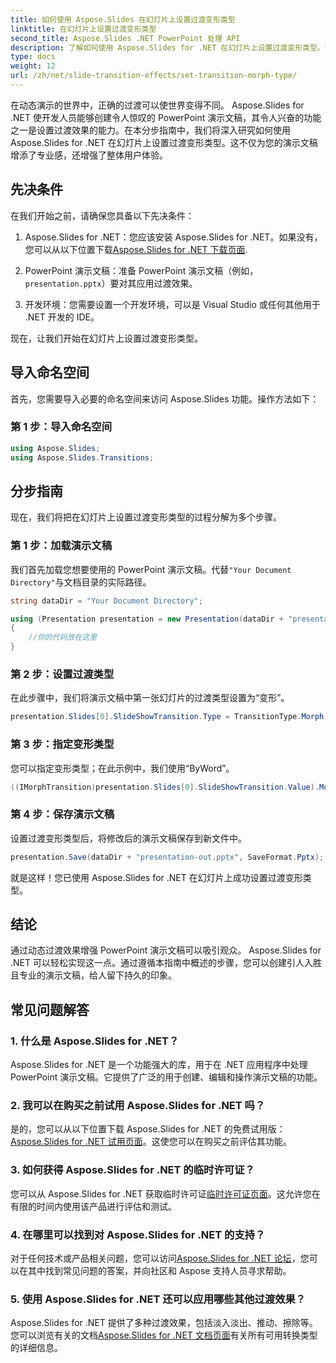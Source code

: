 ```yaml
---
title: 如何使用 Aspose.Slides 在幻灯片上设置过渡变形类型
linktitle: 在幻灯片上设置过渡变形类型
second_title: Aspose.Slides .NET PowerPoint 处理 API
description: 了解如何使用 Aspose.Slides for .NET 在幻灯片上设置过渡变形类型。带有代码示例的分步指南。立即增强您的演示文稿！
type: docs
weight: 12
url: /zh/net/slide-transition-effects/set-transition-morph-type/
---
```


在动态演示的世界中，正确的过渡可以使世界变得不同。 Aspose.Slides for .NET 使开发人员能够创建令人惊叹的 PowerPoint 演示文稿，其令人兴奋的功能之一是设置过渡效果的能力。在本分步指南中，我们将深入研究如何使用 Aspose.Slides for .NET 在幻灯片上设置过渡变形类型。这不仅为您的演示文稿增添了专业感，还增强了整体用户体验。

## 先决条件

在我们开始之前，请确保您具备以下先决条件：

1.  Aspose.Slides for .NET：您应该安装 Aspose.Slides for .NET。如果没有，您可以从以下位置下载[Aspose.Slides for .NET 下载页面](https://releases.aspose.com/slides/net/).

2. PowerPoint 演示文稿：准备 PowerPoint 演示文稿（例如，`presentation.pptx`）要对其应用过渡效果。

3. 开发环境：您需要设置一个开发环境，可以是 Visual Studio 或任何其他用于 .NET 开发的 IDE。

现在，让我们开始在幻灯片上设置过渡变形类型。

## 导入命名空间

首先，您需要导入必要的命名空间来访问 Aspose.Slides 功能。操作方法如下：

### 第 1 步：导入命名空间

```csharp
using Aspose.Slides;
using Aspose.Slides.Transitions;
```

## 分步指南

现在，我们将把在幻灯片上设置过渡变形类型的过程分解为多个步骤。

### 第 1 步：加载演示文稿

我们首先加载您想要使用的 PowerPoint 演示文稿。代替`"Your Document Directory"`与文档目录的实际路径。

```csharp
string dataDir = "Your Document Directory";

using (Presentation presentation = new Presentation(dataDir + "presentation.pptx"))
{
    //你的代码放在这里
}
```

### 第 2 步：设置过渡类型

在此步骤中，我们将演示文稿中第一张幻灯片的过渡类型设置为“变形”。

```csharp
presentation.Slides[0].SlideShowTransition.Type = TransitionType.Morph;
```

### 第 3 步：指定变形类型

您可以指定变形类型；在此示例中，我们使用“ByWord”。

```csharp
((IMorphTransition)presentation.Slides[0].SlideShowTransition.Value).MorphType = TransitionMorphType.ByWord;
```

### 第 4 步：保存演示文稿

设置过渡变形类型后，将修改后的演示文稿保存到新文件中。

```csharp
presentation.Save(dataDir + "presentation-out.pptx", SaveFormat.Pptx);
```

就是这样！您已使用 Aspose.Slides for .NET 在幻灯片上成功设置过渡变形类型。

## 结论

通过动态过渡效果增强 PowerPoint 演示文稿可以吸引观众。 Aspose.Slides for .NET 可以轻松实现这一点。通过遵循本指南中概述的步骤，您可以创建引人入胜且专业的演示文稿，给人留下持久的印象。

## 常见问题解答

### 1. 什么是 Aspose.Slides for .NET？

Aspose.Slides for .NET 是一个功能强大的库，用于在 .NET 应用程序中处理 PowerPoint 演示文稿。它提供了广泛的用于创建、编辑和操作演示文稿的功能。

### 2. 我可以在购买之前试用 Aspose.Slides for .NET 吗？

是的，您可以从以下位置下载 Aspose.Slides for .NET 的免费试用版：[Aspose.Slides for .NET 试用页面](https://releases.aspose.com/)。这使您可以在购买之前评估其功能。

### 3. 如何获得 Aspose.Slides for .NET 的临时许可证？

您可以从 Aspose.Slides for .NET 获取临时许可证[临时许可证页面](https://purchase.aspose.com/temporary-license/)。这允许您在有限的时间内使用该产品进行评估和测试。

### 4. 在哪里可以找到对 Aspose.Slides for .NET 的支持？

对于任何技术或产品相关问题，您可以访问[Aspose.Slides for .NET 论坛](https://forum.aspose.com/)，您可以在其中找到常见问题的答案，并向社区和 Aspose 支持人员寻求帮助。

### 5. 使用 Aspose.Slides for .NET 还可以应用哪些其他过渡效果？

 Aspose.Slides for .NET 提供了多种过渡效果，包括淡入淡出、推动、擦除等。您可以浏览有关的文档[Aspose.Slides for .NET 文档页面](https://reference.aspose.com/slides/net/)有关所有可用转换类型的详细信息。


